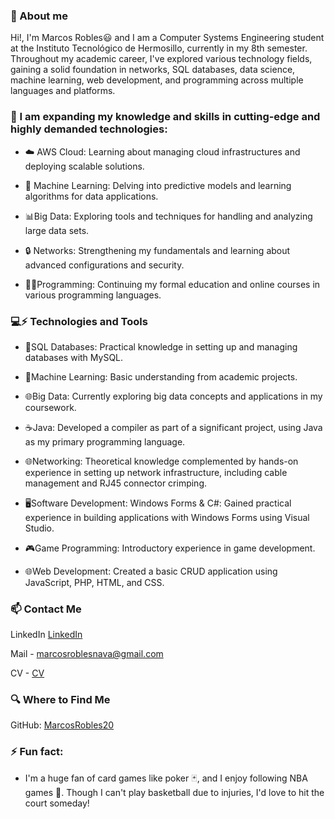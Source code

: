 
 ### 🧐 About me 

Hi!, I'm Marcos Robles😃 and I am a Computer Systems Engineering student at the Instituto Tecnológico de Hermosillo, currently in my 8th semester. Throughout my academic career, I've explored various technology fields, gaining a solid foundation in networks, SQL databases, data science, machine learning, web development, and programming across multiple languages and platforms.


 ### 🌱 I am expanding my knowledge and skills in cutting-edge and highly demanded technologies:


- ☁️ AWS Cloud: Learning about managing cloud infrastructures and deploying scalable solutions.
    
- 🤖 Machine Learning: Delving into predictive models and learning algorithms for data applications.
    
- 📊Big Data: Exploring tools and techniques for handling and analyzing large data sets.
    
- 🔒 Networks: Strengthening my fundamentals and learning about advanced configurations and security.
    
- 👨‍💻Programming: Continuing my formal education and online courses in various programming languages.



 ### 💻⚡ Technologies and Tools

  - 💾SQL Databases: Practical knowledge in setting up and managing databases with MySQL.
      
  - 🤖Machine Learning: Basic understanding from academic projects.
      
  - 🌐Big Data: Currently exploring big data concepts and applications in my coursework.
      
  - ☕Java: Developed a compiler as part of a significant project, using Java as my primary programming language.
       
  - 🌐Networking: Theoretical knowledge complemented by hands-on experience in setting up network infrastructure,   including cable management and RJ45 connector crimping.
      
  - 🖥️Software Development:
  Windows Forms & C#: Gained practical experience in building applications with Windows Forms using Visual        Studio.
      
  - 🎮Game Programming: Introductory experience in game development.
      
  - 🌐Web Development: Created a basic CRUD application using JavaScript, PHP, HTML, and CSS.



 ### 📫 Contact Me

LinkedIn [LinkedIn](https://www.linkedin.com/in/marcos-robles-nava)

Mail - marcosroblesnava@gmail.com

CV - [CV](https://drive.google.com/file/d/1xKJ2md4egngYTEOQBopYmvDP04e6DJQH/view?usp=sharing)


 ### 🔍 Where to Find Me

GitHub: [MarcosRobles20](https://github.com/MarcosRobles20/MarcosRobles20)

 ### ⚡ Fun fact:
- I'm a huge fan of card games like poker 🃏, and I enjoy following NBA games 🏀. Though I can't play basketball due to injuries, I'd love to hit the court someday!



